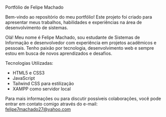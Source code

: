 Portfólio de Felipe Machado

Bem-vindo ao repositório do meu portfólio! Este projeto foi criado para apresentar meus trabalhos, habilidades e experiências na área de desenvolvimento de sistemas.

Olá! Meu nome é Felipe Machado, sou estudante de Sistemas de Informação e desenvolvedor com experiência em projetos acadêmicos e pessoais. Tenho paixão por tecnologia, desenvolvimento web e sempre estou em busca de novos aprendizados e desafios.

Tecnologias Utilizadas:

- HTML5 e CSS3
- JavaScript
- Tailwind CSS para estilização
- XAMPP como servidor local

Para mais informações ou para discutir possíveis colaborações, você pode entrar em contato comigo através do e-mail: felipe7machado27@yahoo.com
